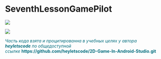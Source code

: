 # SeventhLessonGamePilot
<p align="left">
<img src="https://user-images.githubusercontent.com/108148690/227385754-8f92d42b-4973-41ed-bfc1-d3af150c66a1.jpeg"/>
</p>
<p align="left">
<img src="https://user-images.githubusercontent.com/108148690/227385319-7a11d730-ff76-4307-96ee-5cfbc3bda6cd.jpeg"/>
</p>
<p><span style="color: #046e7e;"><em>Часть кода взята и процитированна в учебных целях у автора <strong>heyletscode</strong>&nbsp;по общедоступной ссылке</em>&nbsp;<strong>https://github.com/heyletscode/2D-Game-In-Android-Studio.git</strong></span></p>
